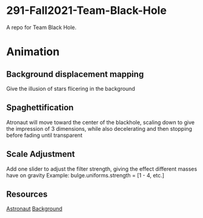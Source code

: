 # 291-Fall2021-Team-Black-Hole
A repo for Team Black Hole.

# Animation

## Background displacement mapping 
Give the illusion of stars flicering in the background

## Spaghettification
Atronaut will move toward the center of the blackhole, scaling down to give the impression of 3 dimensions, while also decelerating and then stopping before fading until transparent

## Scale Adjustment
Add one slider to adjust the filter strength, giving the effect different masses have on gravity
Example: bulge.uniforms.strength = [1 - 4, etc.]

## Resources
[Astronaut](https://pngimg.com/uploads/astronaut/astronaut_PNG66.png)
[Background](https://unsplash.com/photos/uhjiu8FjnsQ)
